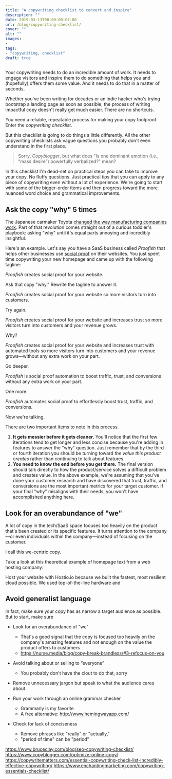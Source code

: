 ```yaml
---
title: "A copywriting checklist to convert and inspire"
description: ""
date: 2019-03-13T08:00:00-07:00
url: /blog/copywriting-checklist/
cover: ""
alt: ""
images:
-
tags:
- "copywriting, checklist"
draft: true
---
```


Your copywriting needs to do an incredible amount of work. It needs to engage visitors and inspire them to do something that helps you and (hopefully) offers them some value. And it needs to do that in a matter of seconds.

Whether you've been writing for decades or an indie hacker who's trying bootstrap a landing page as soon as possible, the process of writing impactful copy doesn't really get much easier. There are no shortcuts.

You need a reliable, repeatable process for making your copy foolproof. Enter the *copywriting checklist*.

But this checklist is going to do things a little differently. All the other copywriting checklists ask vague questions you probably don't even understand in the first place.

> Sorry, *Copyblogger*, but what does "Is one dominant emotion (i.e., “mass desire”) powerfully verbalized?" mean?

In this checklist I'm dead-set on practical steps you can take to improve your copy. No fluffy questions. Just practical tips that you can apply to any piece of copywriting even without a lot of experience. We're going to start with some of the bigger-order items and then progress toward the more nuanced word choice and grammatical improvements.

## Ask the copy "why" 5 times

The Japanese carmaker Toyota [changed the way manufacturing companies work](https://en.wikipedia.org/wiki/5_Whys). Part of that revolution comes straight out of a curious toddler's playbook: asking "why" until it's equal parts annoying and incredibly insightful.

Here's an example. Let's say you have a SaaS business called *Proofish* that helps other businesses use [social proof](https://neilpatel.com/blog/social-proof/) on their websites. You just spent time copywriting your new homepage and came up with the following tagline:

<span class="text-green font-bold">*Proofish* creates social proof for your website.</span>

Ask that copy "why." Rewrite the tagline to answer it.

<span class="text-green font-bold">*Proofish* creates social proof for your website so more visitors turn into customers.</span>

Try again.

<span class="text-green font-bold">*Proofish* creates social proof for your website and increases trust so more visitors turn into customers and your revenue grows.</span>

Why?

<span class="text-green font-bold">*Proofish* creates social proof for your website and increases trust with automated tools so more visitors turn into customers and your revenue grows—without any extra work on your part.</span>

Go deeper.

<span class="text-green font-bold">*Proofish* is social proof automation to boost traffic, trust, and conversions without any extra work on your part.</span>

One more.

<span class="text-green font-bold">*Proofish* automates social proof to effortlessly boost trust, traffic, and conversions.</span>

Now we're talking.

There are two important items to note in this process.

  1. **It gets messier before it gets cleaner.** You'll notice that the first few iterations tend to get longer and less concise because you're adding in features to answer the "why" question. Just remember that by the third or fourth iteration you should be turning toward *the value this product creates* rather than continuing to talk about features.
  2. **You need to know the end before you get there.** The final version should talk directly to how the product/service solves a difficult problem and creates value. In the above example, we're assuming that you've done your customer research and have discovered that trust, traffic, and conversions are the most important metrics for your target customer. If your final "why" misaligns with their needs, you won't have accomplished anything here.


## Look for an overabundance of "we"

A lot of copy in the tech/SaaS space focuses too heavily on the product that's been created or its specific features. It turns attention to the company—or even individuals within the company—instead of focusing on the customer.

I call this we-centric copy.

Take a look at this theoretical example of homepage text from a web hosting company:

<span class="text-green font-bold">Host your website with Hostio.io because we built the fastest, most resilient cloud possible. We used top-of-the-line hardware and <span>


## Avoid generalist language

In fact, make sure your copy has as narrow a target audience as possible. But to start, make sure



- Look for an overabundance of "we"
    - That's a good signal that the copy is focused too heavily on the company's amazing features and not enough on the value the product offers to customers
    - https://nurse.media/blog/copy-break-brandless/#3-refocus-on-you

- Avoid talking about or selling to “everyone”
    - You probably don't have the clout to do that, sorry

- Remove unnecessary jargon but speak to what the audience cares about

- Run your work through an online grammar checker
    - Grammarly is my favorite
    - A free alternative: http://www.hemingwayapp.com/

- Check for lack of conciseness
    - Remove phrases like "really" or "actually,"
    - "period of time" can be "period"


https://www.bruceclay.com/blog/seo-copywriting-checklist/
https://www.copyblogger.com/optimize-online-copy/
https://copywritematters.com/essential-copywriting-check-list-incredibly-effective-copywriting/
https://www.enchantingmarketing.com/copywriting-essentials-checklist/

